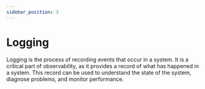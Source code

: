 ```yaml
---
sidebar_position: 3
---
```


# Logging

Logging is the process of recording events that occur in a system. It is a critical part of observability, as it provides a record of what has happened in a system. This record can be used to understand the state of the system, diagnose problems, and monitor performance.